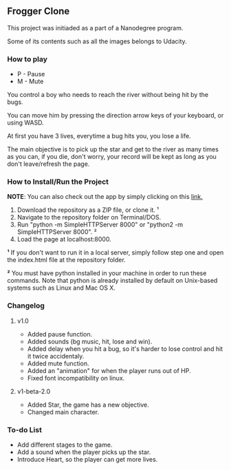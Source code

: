 ## Frogger Clone

This project was initiaded as a part of a Nanodegree program.

Some of its contents such as all the images belongs to Udacity.

### How to play

- P - Pause
- M - Mute

You control a boy who needs to reach the river without being hit by the bugs. 

You can move him by pressing the direction arrow keys of your keyboard, or using WASD.

At first you have 3 lives, everytime a bug hits you, you lose
a life.

The main objective is to pick up the star and get to the river as many times as you
can, if you die, don't worry, your record will be kept as long as you don't leave/refresh the page.

### How to Install/Run the Project

**NOTE**: You can also check out the app by simply clicking on this [link.](https://leodlca.github.io/portfolio)

1. Download the repository as a ZIP file, or clone it. ¹
2. Navigate to the repository folder on Terminal/DOS.
3. Run "python -m SimpleHTTPServer 8000" or "python2 -m SimpleHTTPServer 8000". ²
4. Load the page at localhost:8000.

**¹** If you don't want to run it in a local server, simply follow step one and open the index.html file at the repository folder.

**²** You must have python installed in your machine in order to run these commands. Note that python is already installed by default on Unix-based systems such as Linux and Mac OS X.

### Changelog

1. v1.0
	- Added pause function.
	- Added sounds (bg music, hit, lose and win).
	- Added delay when you hit a bug, so it's harder to lose control and hit it twice accidentaly.
	- Added mute function.
	- Added an "animation" for when the player runs out of HP.
	- Fixed font incompatibility on linux.

2. v1-beta-2.0
	- Added Star, the game has a new objective.
	- Changed main character.

### To-do List

- Add different stages to the game.
- Add a sound when the player picks up the star.
- Introduce Heart, so the player can get more lives.
